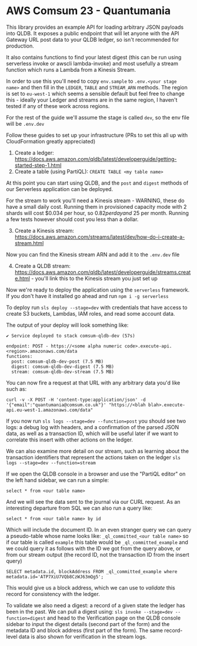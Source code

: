 # AWS Comsum 23 - Quantumania

This library provides an example API for loading arbitrary JSON payloads into QLDB. It exposes a public endpoint
that will let anyone with the API Gateway URL post data to your QLDB ledger, so isn't recommended for production.

It also contains functions to find your latest digest (this can be run using serverless invoke or awscli lambda-invoke)
and most usefully a stream function which runs a Lambda from a Kinesis Stream.

In order to use this you'll need to copy `env.sample` to `.env.<your stage name>`  and then fill in the
`LEDGER`, `TABLE` and `STREAM_ARN` methods. The region is set to `eu-west-1` which seems a sensible default but feel
free to change this - ideally your Ledger and streams are in the same region, I haven't tested if any of these work
across regions.

For the rest of the guide we'll assume the stage is called `dev`, so the env file will be `.env.dev`

Follow these guides to set up your infrastructure (PRs to set this all up with CloudFormation greatly appreciated)

1. Create a ledger: https://docs.aws.amazon.com/qldb/latest/developerguide/getting-started-step-1.html
2. Create a table (using PartiQL): `CREATE TABLE <my table name>`

At this point you can start using QLDB, and the `post` and `digest` methods of our Serverless application can be deployed.

For the stream to work you'll need a Kinesis stream - WARNING, these do have a small daily cost. Running them in provisioned
capacity mode with 2 shards will cost $0.034 per hour, so $0.82 per day and ~$25 per month. Running a few tests however
should cost you less than a dollar.

3. Create a Kinesis stream: https://docs.aws.amazon.com/streams/latest/dev/how-do-i-create-a-stream.html

Now you can find the Kinesis stream ARN and add it to the `.env.dev` file

4. Create a QLDB stream: https://docs.aws.amazon.com/qldb/latest/developerguide/streams.create.html - you'll link this to
   the Kinesis stream you just set up

Now we're ready to deploy the application using the `serverless` framework. If you don't have it installed go ahead
and run `npm i -g serverless`

To deploy run `sls deploy --stage=dev` with credentials that have access to create S3 buckets,
Lambdas, IAM roles, and read some account data.

The output of your deploy will look something like:

```
✔ Service deployed to stack comsum-qldb-dev (57s)

endpoint: POST - https://<some alpha numeric code>.execute-api.<region>.amazonaws.com/data
functions:
  post: comsum-qldb-dev-post (7.5 MB)
  digest: comsum-qldb-dev-digest (7.5 MB)
  stream: comsum-qldb-dev-stream (7.5 MB)
```

You can now fire a request at that URL with any arbitrary data you'd like such as:

```
curl -v -X POST -H 'content-type:application/json' -d '{"email":"quantumania@comsum.co.uk"}' "https://<blah blah>.execute-api.eu-west-1.amazonaws.com/data"
```

If you now run `sls logs --stage=dev --function=post` you should see two logs: a debug log with headers, and a confirmation of the
parsed JSON data, as well as a transaction ID, which will be useful later if we want to correlate this insert with other
actions on the ledger.

We can also examine more detail on our stream, such as learning about the transaction identifiers that represent the
actions taken on the ledger `sls logs --stage=dev --function=stream`

If we open the QLDB console in a browser and use the "PartiQL editor" on the left hand sidebar, we can run a simple:

```
select * from <our table name>
```

And we will see the data sent to the journal via our CURL request. As an interesting departure from SQL we can also run
a query like:

```
select * from <our table name> by id
```

Which will include the document ID. In an even stranger query we can query a pseudo-table whose name looks like:
`_ql_committed_<our table name>` so if our table is called `example` this table would be `_ql_committed_example` and
we could query it as follows with the ID we got from the query above, or from our stream output (the record ID, not
the transaction ID from the insert query)

```
SELECT metadata.id, blockAddress FROM _ql_committed_example where metadata.id='ATP7XiU7VQb8CzWJ63mQg5';
```

This would give us a block address, which we can use to _validate_ this record for consistency with the ledger.

To validate we also need a digest: a record of a given state the ledger has been in the past. We can pull a digest
using: `sls invoke --stage=dev --function=digest` and head to the Verification page on the QLDB console sidebar to input
the digest details (second part of the form) and the metadata ID and block address (first part of the form). The same 
record-level data is also shown for verification in the stream logs.
